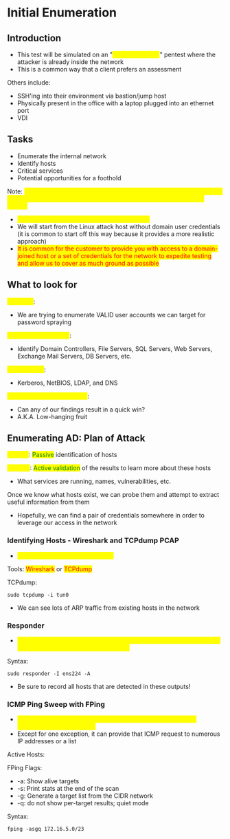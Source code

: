 # Initial Enumeration

## Introduction

* This test will be simulated on an "<mark style="color:yellow;">assumed breach</mark>" pentest where the attacker is already inside the network
* This is a common way that a client prefers an assessment

Others include:

* SSH'ing into their environment via bastion/jump host
* Physically present in the office with a laptop plugged into an ethernet port
* VDI

## Tasks

* Enumerate the internal network
* Identify hosts
* Critical services
* Potential opportunities for a foothold

Note: <mark style="color:yellow;">This can include active and passive measures to identify users, hosts, and vulnerabilities we may be able to take advantage of to further our access</mark>

* <mark style="color:yellow;">Be sure to document all findings for later use!!!</mark>
* We will start from the Linux attack host without domain user credentials (it is common to start off this way because it provides a more realistic approach)
* <mark style="color:red;">It is common for the customer to provide you with access to a domain-joined host or a set of credentials for the network to expedite testing and allow us to cover as much ground as possible</mark>

## What to look for

<mark style="color:yellow;">AS Users</mark>:&#x20;

* We are trying to enumerate VALID user accounts we can target for password spraying

<mark style="color:yellow;">AD Joined Computers</mark>:&#x20;

* Identify Domain Controllers, File Servers, SQL Servers, Web Servers, Exchange Mail Servers, DB Servers, etc.&#x20;

<mark style="color:yellow;">Key Services</mark>:&#x20;

* Kerberos, NetBIOS, LDAP, and DNS

<mark style="color:yellow;">Vulnerable Hosts & Services</mark>:

* Can any of our findings result in a quick win?
* A.K.A. Low-hanging fruit

## Enumerating AD: Plan of Attack

<mark style="color:yellow;">Phase 1</mark>: <mark style="color:green;">Passive</mark> identification of hosts

<mark style="color:yellow;">Phase 2</mark>: <mark style="color:green;">Active validation</mark> of the results to learn more about these hosts

* What services are running, names, vulnerabilities, etc.

Once we know what hosts exist, we can probe them and attempt to extract useful information from them

* Hopefully, we can find a pair of credentials somewhere in order to leverage our access in the network

### Identifying Hosts - Wireshark and TCPdump PCAP

* <mark style="color:yellow;">What can we see on the network?</mark>

Tools: <mark style="color:red;">Wireshark</mark> or <mark style="color:red;">TCPdump</mark>

TCPdump:

```
sudo tcpdump -i tun0
```

* We can see lots of ARP traffic from existing hosts in the network

### Responder

* <mark style="color:yellow;">We can now use Responder to listen, analyze, and poison LLMNR, NBT-NS, and MDNS requests and responses</mark>

Syntax:

```
sudo responder -I ens224 -A
```

* Be sure to record all hosts that are detected in these outputs!

### ICMP Ping Sweep with FPing

* <mark style="color:yellow;">FPing is the same as the ping utility (still utilizes ICMP) to verify connectivity between hosts</mark>
* Except for one exception, it can provide that ICMP request to numerous IP addresses or a list

Active Hosts:

FPing Flags:

* \-a: Show alive targets
* \-s: Print stats at the end of the scan
* \-g: Generate a target list from the CIDR network
* \-q: do not show per-target results; quiet mode

Syntax:

```
fping -asgq 172.16.5.0/23
```
